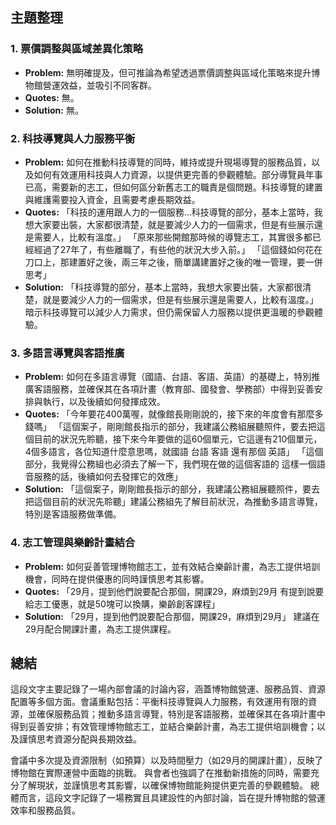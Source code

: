 ## 主題整理

### 1. 票價調整與區域差異化策略

* **Problem:** 無明確提及，但可推論為希望透過票價調整與區域化策略來提升博物館營運效益，並吸引不同客群。
* **Quotes:** 無。
* **Solution:** 無。

### 2. 科技導覽與人力服務平衡

* **Problem:** 如何在推動科技導覽的同時，維持或提升現場導覽的服務品質，以及如何有效運用科技與人力資源，以提供更完善的參觀體驗。部分導覽員年事已高，需要新的志工，但如何區分新舊志工的職責是個問題。科技導覽的建置與維護需要投入資金，且需要考慮長期效益。
* **Quotes:** 「科技的運用跟人力的一個服務…科技導覽的部分，基本上當時，我想大家要出裝，大家都很清楚，就是要減少人力的一個需求，但是有些展示還是需要人，比較有溫度。」 「原來那些開館那時候的導覽志工，其實很多都已經經過了27年了，有些離職了，有些他的狀況大步入前。」 「這個錢如何花在刀口上，那建置好之後，兩三年之後，簡單講建置好之後的唯一管理，要一併思考」
* **Solution:**  「科技導覽的部分，基本上當時，我想大家要出裝，大家都很清楚，就是要減少人力的一個需求，但是有些展示還是需要人，比較有溫度。」  暗示科技導覽可以減少人力需求，但仍需保留人力服務以提供更溫暖的參觀體驗。

### 3. 多語言導覽與客語推廣

* **Problem:** 如何在多語言導覽（國語、台語、客語、英語）的基礎上，特別推廣客語服務，並確保其在各項計畫（教育部、國發會、學務部）中得到妥善安排與執行，以及後續如何發揮成效。
* **Quotes:** 「今年要花400萬喔，就像館長剛剛說的，接下來的年度會有那麼多錢嗎」 「這個案子，剛剛館長指示的部分，我建議公務組展聽照件，要去把這個目前的狀況先聆聽，接下來今年要做的這60個單元，它這邊有210個單元，4個多語言，各位知道什麼意思嗎，就國語 台語 客語 還有那個 英語」 「這個部分，我覺得公務組也必須去了解一下，我們現在做的這個客語的 這樣一個語音服務的話，後續如何去發揮它的效應」
* **Solution:** 「這個案子，剛剛館長指示的部分，我建議公務組展聽照件，要去把這個目前的狀況先聆聽」建議公務組先了解目前狀況，為推動多語言導覽，特別是客語服務做準備。

### 4. 志工管理與樂齡計畫結合

* **Problem:** 如何妥善管理博物館志工，並有效結合樂齡計畫，為志工提供培訓機會，同時在提供優惠的同時謹慎思考其影響。
* **Quotes:** 「29月，提到他們說要配合那個，開課29，麻煩到29月 有提到說要給志工優惠，就是50塊可以換購，樂齡創客課程」
* **Solution:** 「29月，提到他們說要配合那個，開課29，麻煩到29月」 建議在29月配合開課計畫，為志工提供課程。



## 總結

這段文字主要記錄了一場內部會議的討論內容，涵蓋博物館營運、服務品質、資源配置等多個方面。會議重點包括：平衡科技導覽與人力服務，有效運用有限的資源，並確保服務品質；推動多語言導覽，特別是客語服務，並確保其在各項計畫中得到妥善安排；有效管理博物館志工，並結合樂齡計畫，為志工提供培訓機會；以及謹慎思考資源分配與長期效益。 

會議中多次提及資源限制（如預算）以及時間壓力（如29月的開課計畫），反映了博物館在實際運營中面臨的挑戰。 與會者也強調了在推動新措施的同時，需要充分了解現狀，並謹慎思考其影響，以確保博物館能夠提供更完善的參觀體驗。 總體而言，這段文字記錄了一場務實且具建設性的內部討論，旨在提升博物館的營運效率和服務品質。
